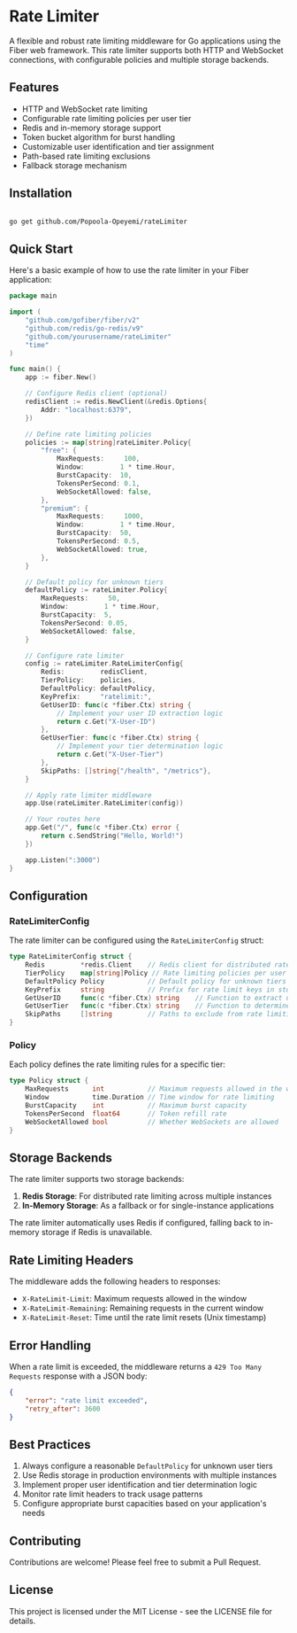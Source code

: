 # Rate Limiter

A flexible and robust rate limiting middleware for Go applications using the Fiber web framework. This rate limiter supports both HTTP and WebSocket connections, with configurable policies and multiple storage backends.

## Features

- HTTP and WebSocket rate limiting
- Configurable rate limiting policies per user tier
- Redis and in-memory storage support
- Token bucket algorithm for burst handling
- Customizable user identification and tier assignment
- Path-based rate limiting exclusions
- Fallback storage mechanism

## Installation

```bash

go get github.com/Popoola-Opeyemi/rateLimiter
```

## Quick Start

Here's a basic example of how to use the rate limiter in your Fiber application:

```go
package main

import (
    "github.com/gofiber/fiber/v2"
    "github.com/redis/go-redis/v9"
    "github.com/yourusername/rateLimiter"
    "time"
)

func main() {
    app := fiber.New()

    // Configure Redis client (optional)
    redisClient := redis.NewClient(&redis.Options{
        Addr: "localhost:6379",
    })

    // Define rate limiting policies
    policies := map[string]rateLimiter.Policy{
        "free": {
            MaxRequests:     100,
            Window:         1 * time.Hour,
            BurstCapacity:  10,
            TokensPerSecond: 0.1,
            WebSocketAllowed: false,
        },
        "premium": {
            MaxRequests:     1000,
            Window:         1 * time.Hour,
            BurstCapacity:  50,
            TokensPerSecond: 0.5,
            WebSocketAllowed: true,
        },
    }

    // Default policy for unknown tiers
    defaultPolicy := rateLimiter.Policy{
        MaxRequests:     50,
        Window:         1 * time.Hour,
        BurstCapacity:  5,
        TokensPerSecond: 0.05,
        WebSocketAllowed: false,
    }

    // Configure rate limiter
    config := rateLimiter.RateLimiterConfig{
        Redis:         redisClient,
        TierPolicy:    policies,
        DefaultPolicy: defaultPolicy,
        KeyPrefix:     "ratelimit:",
        GetUserID: func(c *fiber.Ctx) string {
            // Implement your user ID extraction logic
            return c.Get("X-User-ID")
        },
        GetUserTier: func(c *fiber.Ctx) string {
            // Implement your tier determination logic
            return c.Get("X-User-Tier")
        },
        SkipPaths: []string{"/health", "/metrics"},
    }

    // Apply rate limiter middleware
    app.Use(rateLimiter.RateLimiter(config))

    // Your routes here
    app.Get("/", func(c *fiber.Ctx) error {
        return c.SendString("Hello, World!")
    })

    app.Listen(":3000")
}
```

## Configuration

### RateLimiterConfig

The rate limiter can be configured using the `RateLimiterConfig` struct:

```go
type RateLimiterConfig struct {
    Redis         *redis.Client    // Redis client for distributed rate limiting
    TierPolicy    map[string]Policy // Rate limiting policies per user tier
    DefaultPolicy Policy           // Default policy for unknown tiers
    KeyPrefix     string           // Prefix for rate limit keys in storage
    GetUserID     func(c *fiber.Ctx) string    // Function to extract user ID
    GetUserTier   func(c *fiber.Ctx) string    // Function to determine user tier
    SkipPaths     []string         // Paths to exclude from rate limiting
}
```

### Policy

Each policy defines the rate limiting rules for a specific tier:

```go
type Policy struct {
    MaxRequests      int           // Maximum requests allowed in the window
    Window           time.Duration // Time window for rate limiting
    BurstCapacity    int           // Maximum burst capacity
    TokensPerSecond  float64       // Token refill rate
    WebSocketAllowed bool          // Whether WebSockets are allowed
}
```

## Storage Backends

The rate limiter supports two storage backends:

1. **Redis Storage**: For distributed rate limiting across multiple instances
2. **In-Memory Storage**: As a fallback or for single-instance applications

The rate limiter automatically uses Redis if configured, falling back to in-memory storage if Redis is unavailable.

## Rate Limiting Headers

The middleware adds the following headers to responses:

- `X-RateLimit-Limit`: Maximum requests allowed in the window
- `X-RateLimit-Remaining`: Remaining requests in the current window
- `X-RateLimit-Reset`: Time until the rate limit resets (Unix timestamp)

## Error Handling

When a rate limit is exceeded, the middleware returns a `429 Too Many Requests` response with a JSON body:

```json
{
    "error": "rate limit exceeded",
    "retry_after": 3600
}
```

## Best Practices

1. Always configure a reasonable `DefaultPolicy` for unknown user tiers
2. Use Redis storage in production environments with multiple instances
3. Implement proper user identification and tier determination logic
4. Monitor rate limit headers to track usage patterns
5. Configure appropriate burst capacities based on your application's needs

## Contributing

Contributions are welcome! Please feel free to submit a Pull Request.

## License

This project is licensed under the MIT License - see the LICENSE file for details.
